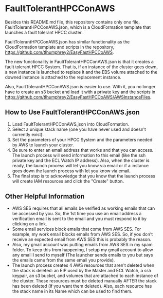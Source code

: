# FaultTolerantHPCConAWS

Besides this README.md file, this repository contains only one file, FaultTolerantHPCConAWS.json, which is a CloudFormation template that launches a fault tolerant HPCC cluster.

FaultTolerantHPCConAWS.json has similar functionality as the CloudFormation template and scripts in the repository, https://github.com/tlhumphrey2/EasyFastHPCCoAWS.

The new functionality in FaultTolerantHPCConAWS.json is that it creates a fault tolerant HPCC System. That is, if an instance of the cluster goes down, a new instance is launched to replace it and the EBS volume attached to the downed instance is attached to the replacement instance.

Also, FaultTolerantHPCConAWS.json is easier to use. With it, you no longer have to create an s3 bucket and load it with a private key and the scripts in https://github.com/tlhumphrey2/EasyFastHPCCoAWS/AWSInstanceFiles.


## How to Use FaultTolerantHPCConAWS.json

1. Load FaultTolerantHPCConAWS.json into CloudFormation.
2. Select a unique stack name (one you have never used and doesn't currently exist).
3. Set the parameters of your HPCC System and the parameters needed by AWS to launch your cluster. 
4. Be sure to enter an email address that works and that you can access. The launch process will send information to this email (like the ssh private key and the ECL Watch IP address). Also, when the cluster is ready, the launch process will let you know via email or if a instance goes down the launch process with let you know via email.
5. The final step is to acknowledge that you know that the launch process will create IAM resources and click the "Create" button.

## Other Helpful Information

 - AWS SES requires that all emails be verified as working emails that can be accessed by you. So, the 1st time you use an email address a verification email is sent to the email and you must respond to it by clicking on a link.
 - Some email services block emails that come from AWS SES. For example, my work email blocks emails from AWS SES. So, if you don't receive an expected email from AWS SES this is probably the reason.
 - Also, my gmail account was putting emails from AWS SES in my spam folder. To keep this from happening, I setup my gmail account to allow any email I send to myself (The launcher sends emails to you but says the emails came from the same email you provide).
 - The launch process creates 4 AWS resources that aren't deleted when the stack is deleted: an EIP used by the Master and ECL Watch, a ssh keypair, an s3 bucket, and volumes that are attached to each instance of the cluster. These resources must be deleted manually AFTER the stack has been deleted (if you want them deleted). Also, each resource has the stack name in its Name which can be used to find them.
